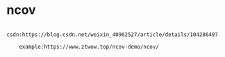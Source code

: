 # ncov


        csdn:https://blog.csdn.net/weixin_40902527/article/details/104286497
        
        example:https://www.ztwow.top/ncov-demo/ncov/

